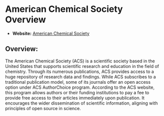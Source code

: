 # American Chemical Society Overview

- **Website:** [American Chemical Society](https://www.acs.org/)

## Overview:

The American Chemical Society (ACS) is a scientific society based in the United States that supports scientific research and education in the field of chemistry. Through its numerous publications, ACS provides access to a huge repository of research data and findings. While ACS subscribes to a traditional publication model, some of its journals offer an open access option under ACS AuthorChoice program. According to the ACS website, this program allows authors or their funding institutions to pay a fee to provide free access to their articles immediately upon publication. It encourages the wider dissemination of scientific information, aligning with principles of open source in science. 
